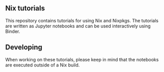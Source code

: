 ## Nix tutorials

This repository contains tutorials for using Nix and Nixpkgs. The tutorials are written as Jupyter notebooks and can be used interactively using Binder.

## Developing

When working on these tutorials, please keep in mind that the notebooks are executed outside of a Nix build.